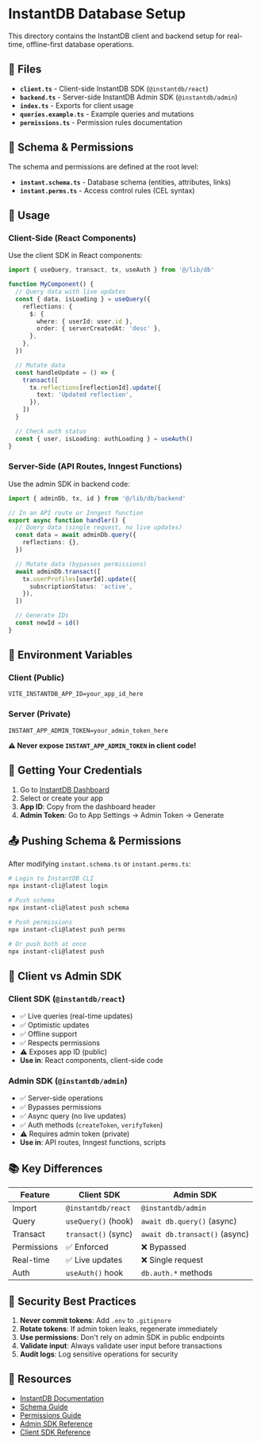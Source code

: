 # InstantDB Database Setup

This directory contains the InstantDB client and backend setup for real-time, offline-first database operations.

## 📁 Files

- **`client.ts`** - Client-side InstantDB SDK (`@instantdb/react`)
- **`backend.ts`** - Server-side InstantDB Admin SDK (`@instantdb/admin`)
- **`index.ts`** - Exports for client usage
- **`queries.example.ts`** - Example queries and mutations
- **`permissions.ts`** - Permission rules documentation

## 🔐 Schema & Permissions

The schema and permissions are defined at the root level:
- **`instant.schema.ts`** - Database schema (entities, attributes, links)
- **`instant.perms.ts`** - Access control rules (CEL syntax)

## 🎯 Usage

### Client-Side (React Components)

Use the client SDK in React components:

```typescript
import { useQuery, transact, tx, useAuth } from '@/lib/db'

function MyComponent() {
  // Query data with live updates
  const { data, isLoading } = useQuery({
    reflections: {
      $: {
        where: { userId: user.id },
        order: { serverCreatedAt: 'desc' },
      },
    },
  })

  // Mutate data
  const handleUpdate = () => {
    transact([
      tx.reflections[reflectionId].update({
        text: 'Updated reflection',
      }),
    ])
  }

  // Check auth status
  const { user, isLoading: authLoading } = useAuth()
}
```

### Server-Side (API Routes, Inngest Functions)

Use the admin SDK in backend code:

```typescript
import { adminDb, tx, id } from '@/lib/db/backend'

// In an API route or Inngest function
export async function handler() {
  // Query data (single request, no live updates)
  const data = await adminDb.query({
    reflections: {},
  })

  // Mutate data (bypasses permissions)
  await adminDb.transact([
    tx.userProfiles[userId].update({
      subscriptionStatus: 'active',
    }),
  ])

  // Generate IDs
  const newId = id()
}
```

## 🔑 Environment Variables

### Client (Public)
```env
VITE_INSTANTDB_APP_ID=your_app_id_here
```

### Server (Private)
```env
INSTANT_APP_ADMIN_TOKEN=your_admin_token_here
```

**⚠️ Never expose `INSTANT_APP_ADMIN_TOKEN` in client code!**

## 🚀 Getting Your Credentials

1. Go to [InstantDB Dashboard](https://instantdb.com/dash)
2. Select or create your app
3. **App ID**: Copy from the dashboard header
4. **Admin Token**: Go to App Settings → Admin Token → Generate

## 📤 Pushing Schema & Permissions

After modifying `instant.schema.ts` or `instant.perms.ts`:

```bash
# Login to InstantDB CLI
npx instant-cli@latest login

# Push schema
npx instant-cli@latest push schema

# Push permissions
npx instant-cli@latest push perms

# Or push both at once
npx instant-cli@latest push
```

## 🔄 Client vs Admin SDK

### Client SDK (`@instantdb/react`)
- ✅ Live queries (real-time updates)
- ✅ Optimistic updates
- ✅ Offline support
- ✅ Respects permissions
- ⚠️ Exposes app ID (public)
- **Use in**: React components, client-side code

### Admin SDK (`@instantdb/admin`)
- ✅ Server-side operations
- ✅ Bypasses permissions
- ✅ Async query (no live updates)
- ✅ Auth methods (`createToken`, `verifyToken`)
- ⚠️ Requires admin token (private)
- **Use in**: API routes, Inngest functions, scripts

## 📚 Key Differences

| Feature | Client SDK | Admin SDK |
|---------|-----------|-----------|
| Import | `@instantdb/react` | `@instantdb/admin` |
| Query | `useQuery()` (hook) | `await db.query()` (async) |
| Transact | `transact()` (sync) | `await db.transact()` (async) |
| Permissions | ✅ Enforced | ❌ Bypassed |
| Real-time | ✅ Live updates | ❌ Single request |
| Auth | `useAuth()` hook | `db.auth.*` methods |

## 🔐 Security Best Practices

1. **Never commit tokens**: Add `.env` to `.gitignore`
2. **Rotate tokens**: If admin token leaks, regenerate immediately
3. **Use permissions**: Don't rely on admin SDK in public endpoints
4. **Validate input**: Always validate user input before transactions
5. **Audit logs**: Log sensitive operations for security

## 📖 Resources

- [InstantDB Documentation](https://instantdb.com/docs)
- [Schema Guide](https://instantdb.com/docs/schema)
- [Permissions Guide](https://instantdb.com/docs/permissions)
- [Admin SDK Reference](https://instantdb.com/docs/backend)
- [Client SDK Reference](https://instantdb.com/docs/instaml)
